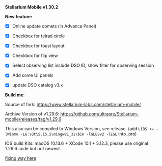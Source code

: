 **Stellarium Mobile  v1.30.2**



**New feature:**

- [x] Online update comets (in Advance Panel)
- [x] Checkbox for telrad circle
- [x] Checkbox for toast layout
- [x] Checkbox for flip view
- [x] Select observing list include DSO ID, show filter for observing session
- [x] Add some UI panels
- [x] update DSO catalog v3.x



**Build me:**

Source of fork: https://www.stellarium-labs.com/stellarium-mobile/

Archive Version of v1.29.6: https://github.com/ultrapre/Stellarium-mobile/releases/tag/v1.29.6

This also can be compiled to Windows Version, see release. (add `LIBS += -lWinmm -LG:\Qt\5.15.2\mingw81_32\bin -lGLESv2 -lEGL` into .pro)

IOS build Kits: macOS 10.13.6 + XCode 10.1 + 5.12.3, please use original 1.29.6 code but not newest.

[fixing way here](https://github.com/ultrapre/stellarium_lite)



